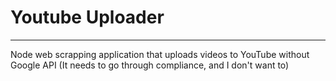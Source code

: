 # Youtube Uploader

---

Node web scrapping application that uploads videos to YouTube without Google API (It needs to go through compliance, and I don't want to)
